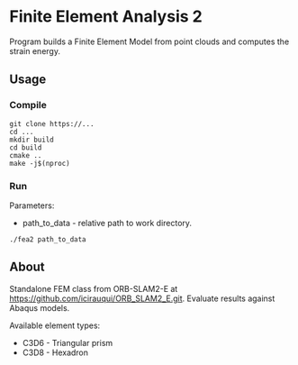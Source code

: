 # Finite Element Analysis 2

Program builds a Finite Element Model from point clouds and computes the strain energy.

## Usage

### Compile

<pre class="prettyprint lang-bsh">
<code class="devsite-terminal">git clone https://...</code>
<code class="devsite-terminal">cd ...</code>
<code class="devsite-terminal">mkdir build</code>
<code class="devsite-terminal">cd build</code>
<code class="devsite-terminal">cmake ..</code>
<code class="devsite-terminal">make -j$(nproc)</code>
</pre>


### Run

Parameters:
- path_to_data - relative path to work directory.

<pre class="prettyprint lang-bsh">
<code class="devsite-terminal">./fea2 path_to_data</code>
</pre>


## About

Standalone FEM class from ORB-SLAM2-E at https://github.com/icirauqui/ORB_SLAM2_E.git.
Evaluate results against Abaqus models.

Available element types:
 - C3D6 - Triangular prism
 - C3D8 - Hexadron
